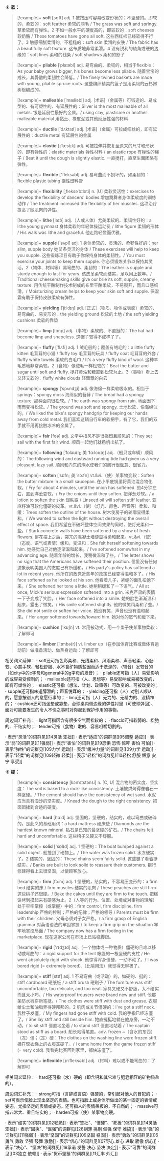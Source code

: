 ☀ <span class="category">**软：**</span>
>[!example]+ <span class="vocabulary">**soft**</span> [sɒft] 
> <span class="definition">adj. 1 被按压时容易改变形状的；不坚硬的。即软的，柔软的：</span>soft feather 柔软的羽毛 / The grass was soft and springy. 草柔软而有弹性。<span class="definition">2 不如一般水平的硬度高的，即较软的：</span>soft cheeses 软奶酪 / These tomatoes have gone all soft. 这些西红柿已经软得不行了。<span class="definition">3 触感细腻柔滑的，不粗糙的：</span>soft skin 柔滑的皮肤 / The fabric has a beautifully soft texture. 这布质地非常柔滑。<span class="definition">4 没有锐利的棱角或硬的边缘的：</span>soft lines 柔和的线条 / soft shadows 柔和的影子
           
>[!example]+ <span class="vocabulary">**pliable**</span> [ˈplaɪəbl]
> <span class="definition">adj. 易弯曲的、柔韧的，相当于flexible：</span>As your baby grows bigger, his bones become less pliable. 随着宝宝的成长，其骨骼的柔韧性会降低。/ The finely twined baskets are made with young, pliable spruce roots. 这些编织精美的篮子是用柔韧的云杉嫩树根编成的。
           
>[!example]+ <span class="vocabulary">**malleable**</span> [ˈmæliəbl]
> <span class="definition">adj. [术语]（金属等）可锻造的、易成型的、有可塑性的、有延展性的：</span>Silver is the most malleable of all metals. 银是延展性最好的金属。/ using clay, plasticine or another malleable material 用黏土、橡皮泥或其他延展性强的材料
           
>[!example]+ <span class="vocabulary">**ductile**</span> [ˈdʌktaɪl]
> <span class="definition">adj. [术语]（金属）可拉成细丝的，即有延展性的：</span>ductile metal 有延展性的金属
           
>[!example]+ <span class="vocabulary">**elastic**</span> [ɪˈlæstɪk]
> <span class="definition">adj. 可被拉伸并恢复至原来的尺寸和形状的，即有弹性的：</span>elastic materials 弹性材料 / an elastic rope 有弹性的绳子 / Beat it until the dough is slightly elastic. 一直搅打，直至生面团略有弹性。

>[!example]+ <span class="vocabulary">**flexible**</span> ['fleksəbl] 
> <span class="definition">adj. 易弯曲而不损坏的，如柔韧的：</span>flexible plastic tubing 挠性塑料管
                     
>[!example]+ <span class="vocabulary">**flexibility**</span> [ˌfleksəˈbɪləti]
> <span class="definition">n. [U] 柔软灵活性：</span>exercises to develop the flexibility of dancers' bodies 增加跳舞者身体柔软度的训练动作 / The treatment increased the flexibility of her muscles. 这项治疗提高了她肌肉的弹性。

>[!example]+ <span class="vocabulary">**lithe**</span> [laɪð]
> <span class="definition">adj.（人或人体）尤美柔软的、柔韧性好的：</span>a lithe young gymnast 身体柔软的年轻体操运动员 / lithe figure 柔韧的形体 / His walk was lithe and graceful. 他走路轻盈而优雅。
           
>[!example]+ <span class="vocabulary">**supple**</span> [ˈsʌpl]
> <span class="definition">adj. 1 身体柔软的、灵活的、柔韧性好的：</span>her slim, supple body 她苗条灵活的身体 / These exercises will help to keep you supple. 这些锻炼项目有助于你保持身体的柔韧性。/ You must exercise your joints to keep them supple. 你必须锻炼关节以保持其灵活。<span class="definition">2（物体、材料等）易弯曲的、柔韧的：</span>The leather is supple and sturdy enough to last for years. 该皮革柔软而结实，足以用上数年。/ Traditional cheesemaking skills give our brie its soft, supple, creamy texture. 用传统干酪制作技术制成的布里干酪柔软，不易裂开，而且口感细滑。/ Moisturizing cream helps to keep your skin soft and supple. 保湿霜有助于保持皮肤柔软有弹性。
           
>[!example]+ <span class="vocabulary">**yielding**</span> [ˈji:ldɪŋ]
> <span class="definition">adj. [正式]（物质、物体或表面）柔软的、易弯曲的、易变形的：</span>the yielding ground 松软的土地 / the soft yielding cushions 柔软的靠垫
            
>[!example]+ <span class="vocabulary">**limp**</span> [lɪmp]
> <span class="definition">adj.（事物）柔软的、不直挺的：</span>The hat had become limp and shapeless. 这帽子软得不成样子了。          

>[!example]+ <span class="vocabulary">**fluffy**</span> [ˈflʌfi]
> <span class="definition">adj. 1 绒毛般的；覆盖有绒毛的：</span>a little fluffy kitten 毛茸茸的小猫 / fluffy toy 毛茸茸的玩具 / fluffy coat 毛茸茸的外套 / fluffy white towels 柔软的白毛巾 / It's a very fluffy kind of wool. 这种羊毛质地非常柔软。<span class="definition">2（食物）像绒毛一样松软的：</span>Beat the butter and sugar until soft and fluffy. 搅打黄油和糖直到松软为止。<span class="definition">3（事物）看上去又轻又软的：</span>fluffy white clouds 轻飘飘的白云
           
>[!example]+ <span class="vocabulary">**spongy**</span> [ˈspʌndʒi]
> <span class="definition">adj. 像海绵一样柔软吸水的。相当于springy：</span>spongy moss 海绵似的苔藓 / The bread had a spongy texture. 那种面包很松软。/ The earth was spongy from rain. 地面因下雨而变得松软。/ The ground was soft and spongy. 土地松软，像海绵似的。/ We liked the bike's spongy handgrip for keeping our hands away from cold metal. 我们喜欢这辆自行车的软把手，有了它，我们的双手就不用再接触冰冷的金属了。

>[!example]+ <span class="vocabulary">**fair**</span> [feə] 
> <span class="definition">adj. 文学中指风不是很强烈且顺风的：</span>They set sail with the first fair wind. 顺风一起他们就扬帆出航了。
                      
>[!example]+ <span class="vocabulary">**following**</span> [ˈfɒləʊɪŋ; 美 ˈfɑ:loʊɪŋ]
> <span class="definition">adj.（船只或车辆）顺风的：</span>The following wind and eastward running tide had given us a very pleasant, lazy sail. 顺风和向东的潮水使我们的航行很惬意、很省力。

>[!example]+ <span class="vocabulary">**soften**</span> [ˈsɒfn; 美 ˈsɔ:fn]
> <span class="definition">vt.&vi.（使）某事物变软：</span>Soften the butter mixture in a small saucepan. 在小平底锅里将黄油混合物化软。/ Fry for about 4 minutes, until the onion has softened. 煎4分钟左右，直到洋葱变软。/ Fry the onions until they soften. 把洋葱炒软。/ a lotion to soften the skin 润肤露 / Linseed oil will soften stiff leather. 亚麻籽油可软化僵硬的皮革。<span class="definition">vt.&vi.（使）（灯光、颜色、声音等）柔和、和缓：</span>Trees soften the outline of the house. 树木使房子的轮廓显得柔和。/ We wanted to soften the light without destroying the overall effect of space. 我们希望在不破坏整体空间效果的同时，使灯光柔和一些。/ Stark concrete walls have been softened by a show of fresh flowers. 鲜花摆上之后，突兀的混凝土墙便显得柔和起来。<span class="definition">vt.&vi.（使）（态度、语气或表情）缓和，变温和：</span>She felt herself softening towards him. 她感觉自己对他逐渐温和起来。/ I’ve softened somewhat in my advancing age. 随着年龄的增长，我稍微温和了些。/ The letter shows no sign that the Americans have softened their position. 信里没有任何迹象表明美国人的态度已有所缓和。/ His party's policy has softened a lot in recent years. 他所在的政党近些年的政策已经变得温和多了。/ His face softened as he looked at his son. 他看着儿子，紧绷的面孔松弛下来。/ She softened her tone a little. 她稍稍缓和了一下语气。/ All at once, Mick's serious expression softened into a grin. 米克严肃的表情一下子变成了笑脸。/ Her face softened into a smile. 她的脸色渐渐温和起来，露出了微笑。/ His smile softened slightly. 他的微笑稍柔和了些。/ She did not smile or soften her voice. 她没有笑，声音也没有温和起来。/ Her anger softened towards/toward him. 她对他的怒气和缓下来。

>[!example]+ <span class="vocabulary">**cushion**</span> ['kʊʃn] 
> <span class="definition">vt. 常用被动式，用一个垫子使某事物柔软：</span>了解即可
           
>[!example]+ <span class="vocabulary">**limber**</span> [ˈlɪmbə(r)]
> <span class="definition">vi. limber up（在参加体育比赛或做体育运动前）做准备活动、做热身运动：</span>了解即可

相关词义延伸：
· soft还可指色彩柔和、光线柔和、风雨柔和、声音轻柔、心肠软、心慈手软、轻松舒服、水不含矿物质盐因而适于洗涤的、（辅音）发软音的（如city中的c字母和general中的g字母的发音）；
· pilable还可指（人）易受影响的或容易受控制的；
· malleable还可指（人、思想等）易受影响或易被改变的，即有可塑性的；
· elastic还可指（想法、计划、政策等）可改变的、可被改变的；
· supple还可指味道醇滑的；声音悦耳的；
· yielding还可指（人）对别人顺从的，愿意按别人的意愿行事的；
· limp还可指（人）无力的、无精力的、没精神的；
· cushion还可指坐垫或靠垫、台球桌内侧边缘的弹性衬里（可使球弹回）、面对可能要发生的令人不快之事时对你起到保护作用的事物。

周边词汇补充：
· light可指因含有很多空气而松软的；
· flaccid可指软弱的、松弛的、不结实的；
· tender可指（食物）嫩的、容易咀嚼切割的。

· 表示“灵活”的词群见[[14灵活 笨拙]]
· 表示“适应”的词群见[[05调整 适应]]
· 表示“弱”的词群见[[11强弱]]
· 表示“害怕”的词群见[[19恐惧 恐怖 惊吓 害怕 可怕]]
· 表示“弹性”的词群见[[09力学 运动]]
· 表示“缓冲力量”的词群见[[09力学 运动]]
· 表示“轻柔”的词群见[[09轻微 轻柔]]
· 表示“轻松”的词群见[[10轻松 舒服 惬意 安宁 享受]]

☀ <span class="category">**硬：**</span>
>[!example]+ <span class="vocabulary">**consistency**</span> [kənˈsɪstənsi]
> <span class="definition">n. [C, U] 混合物的密实度、坚实度：</span>The soil is baked to a rock-like consistency. 土壤被烘烤得像岩石一样坚硬。/ The cement should have the consistency of wet sand. 水泥应当具有湿沙的坚实度。/ Knead the dough to the right consistency. 把面团揉到合适的硬度。

>[!example]+ <span class="vocabulary">**hard**</span> [hɑːd] 
> <span class="definition">adj. 坚固的，坚硬的，结实的，难以弯曲或破碎的。是此义的基础用词：</span>a hard mattress 硬床垫 / Diamonds are the hardest known mineral. 钻石是已知的最坚硬的矿石。/ The chairs felt hard and uncomfortable. 这些椅子又硬又不舒服。

>[!example]+ <span class="vocabulary">**solid**</span> ['sɒlɪd] 
> <span class="definition">adj. 1 坚硬的：</span>The boat bumped against a solid object. 船撞到了硬物上。/ The water was frozen solid. 水冻硬实了。<span class="definition">2 结实的，坚固的：</span>These chains seem fairly solid. 这些链子看着挺结实。/ Banks are built to look solid to reassure their customers. 银行修建得看上去很坚固，以使顾客放心。

>[!example]+ <span class="vocabulary">**firm**</span> [fə:m] 
> <span class="definition">adj. 1 坚硬的，结实的，不容易压变形的：</span>a firm bed 结实的床 / firm muscles 结实的肌肉 / These peaches are still firm. 这些桃子还很硬。/ Bake the cakes until they are firm to the touch. 把糕饼烤到摸起来有硬感为止。<span class="definition">2（人等的行为、位置、处境或对事物的理解）处于牢牢掌控（或掌握）中的：</span>firm control, firm discipline, firm leadership 严格的控制；严格的纪律；严格的领导 / Parents must be firm with their children. 父母必须对子女严格。/ a firm grasp of English grammar 对英语语法的牢固掌握 / to keep a firm grip on the situation 牢牢地掌控局面 / The company now has a firm footing in the marketplace. 现在这家公司在市场上已站稳脚跟。

>[!example]+ <span class="vocabulary">**rigid**</span> ['rɪdӡɪd] 
> <span class="definition">adj.（一个物体或一种物质）僵硬的且难以移动或弯曲的：</span>a rigid support for the tent 帐篷的一根坚硬的支柱 / He went absolutely rigid with shock. 他惊得浑身僵硬，一动不动了。/ I was bored rigid (= extremely bored).（比喻用法）我觉得无聊极了。
           
>[!example]+ <span class="vocabulary">**stiff**</span> [stɪf]
> <span class="definition">adj. 1 不易弯曲（或活动）的，如硬的、挺的：</span>stiff cardboard 硬纸板 / a stiff brush 硬刷子 / The furniture was stiff, uncomfortable, too delicate, and too neat. 家具又硬又不舒服，太不结实而且太小巧。/ His waterproof trousers were brand new and stiff. 他那条防水裤崭新笔挺。/ The clothes were stiff with dust and grease. 衣服给尘土和油脂弄得硬邦邦的。<span class="definition">2 肌肉或关节僵硬的：</span>I've got a stiff neck. 我脖子发僵。/ My fingers had gone stiff with cold. 我的手指已经冻僵了。/ She lay stiff and still beside him. 她直挺挺地躺在他身旁，一动不动。/ to sit stiff 僵直地坐着 / to stand stiff 僵直地站着 / The captain stood as stiff as a board. 船长站得笔直。<span class="definition">adv. frozen ~（含水的东西）（冻）僵；（冻）硬：</span>The clothes on the washing line were frozen stiff. 挂在晾衣绳上的衣服冻硬了。/ I came home from the game frozen stiff (= very cold). 我看完比赛回到家里，都快冻僵了。
           
>[!example]+ <span class="vocabulary">**inflexible**</span> [ɪnˈfleksəbl]
> <span class="definition">adj.（材料）难以或不能弯曲的：</span>了解即可

相关词义延伸：
· hard还可指（水）硬的（即含钙和其它难与肥皂相容的矿物质盐的）。

周边词汇补充：
· strong可指（言辞或言语）强硬的，常引起对他人的冒犯的；
· set可表示使脸上现出坚定的表情。也可指脸上或身体所做出的某一固定的表情或姿态，尤指坚定的表情或姿态。还可指人的表情呆板的，不自然的；
· massive可指非常大、重且结实的；
· harden可指（使）某事物变硬。

· 表示“结实”的词群见[[02韧脆]]
· 表示“笨拙”、“僵硬”、“死板”的词群见[[14灵活 笨拙]]
· 表示“固执”、“倔强”的词群见[[28刻薄 挑剔 倔强 保守 难搞]]
· 表示“强”的词群见[[11强弱]]
· 表示“坚固”的词群见[[09坚固 稳固]]
· 表示“勇敢”的词群见[[06勇气 勇敢 坚强 鼓舞 激励]]
· 表示“信心”的词群见[[07野心 雄心 进取 骄傲 信心]]
· 表示“决心”、“坚决”的词群见[[19承诺 发誓 决心 坚决 决定]]
· 表示“可靠”的词群见[[03独立 依赖]]
· 表示“货币坚挺”的词群见[[11汇率 外汇]]


